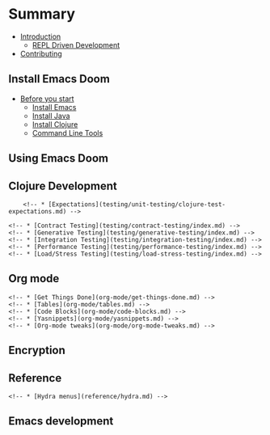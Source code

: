 # Summary

* [Introduction](introduction.md)
    * [REPL Driven Development](introduction/repl-driven-development.md)
    <!-- * [Why Emacs Doom](introduction/why-emacs-doom.md) -->
    <!-- * [Spacemacs or Doom](introduction/spacemacs-or-doom.md) -->
    <!-- * [Cheatsheet](introduction/spacemacs-mini-cheatsheet.md) -->
* [Contributing](contributing.md)

## Install Emacs Doom

* [Before you start](before-you-start/index.md)
    * [Install Emacs](before-you-start/install-emacs.md)
    * [Install Java](before-you-start/install-java.md)
    * [Install Clojure](before-you-start/install-clojure.md)
    * [Command Line Tools](before-you-start/recommended-command-line-tools.md)
<!-- * [Install](install/index.md) -->
<!--     * [Additional Configuration](install/additional-configuration.md) -->
<!--         * [Add Clojure layer](install/clojure-layer.md) -->
<!--         * [Enhance Clojure experience](install/enhance-clojure-experience.md) -->
<!--             * [Smartparens](install/smartparens.md) -->
<!--             * [Evil Structural editing](install/evil-structural-editing.md) -->
<!--             * [Clojure Fancify Symbols](install/fancify-symbols.md) -->
<!--             * [clj-kondo via LSP](install/clj-kondo-via-lsp.md) -->
<!--         * [Font size and Zooming](install/change-font.md) -->
<!--         * [Open Maximised / Full Screen](install/maximised-full-screen.md) -->
<!--         * [Themes](install/themes.md) -->
<!--         * [Line Numbers](install/line-numbers.md) -->
<!--         * [Emacs Eshell](install/eshell.md) -->
<!-- * [Starting Emacs instantly](install/emacsclient-server.md) -->
<!--     * [Git commit messages](install/emacsclient-git-commit-messages.md) -->
<!-- * [Update Spacemacs](install/update.md) -->
<!--     * [Switch to develop](install/switch-to-develop.md) -->
<!-- * [Troubleshooting](install/troubleshooting.md) -->

## Using Emacs Doom

<!-- * [Basics](basics/index.md) -->
<!--     * [Frames Windows Buffers](basics/emacs-basics.md) -->
<!--     * [Working with Projects](basics/working-with-projects/index.md) -->
<!--         * [Open and Create Files](basics/working-with-projects/open-and-create-files.md) -->
<!--         * [Managing Buffers](basics/working-with-projects/managing-buffers.md) -->
<!--             * [Tidying up Buffers](basics/working-with-projects/tidying-up-buffers.md) -->
<!--         * [Searching Projects](basics/working-with-projects/searching-projects.md) -->
<!--         * [Projectile](basics/working-with-projects/projectile.md) -->
<!--         * [Managing Windows](basics/working-with-projects/managing-windows.md) -->
<!--         * [Layouts](basics/working-with-projects/layouts.md) -->
<!--         * [Treemacs](basics/working-with-projects/treemacs.md) -->
<!--         * [Ranger](basics/working-with-projects/ranger.md) -->
<!--     * [Visual Select](basics/visual-select.md) -->
<!--     * [Spell Checking](basics/spell-checking.md) -->
<!-- * [Vim Basics](basics/vim-basics.md) -->
<!--     * [Evil States](basics/evil-states.md) -->
<!--     * [Speaking Evil](basics/vim-style/speaking-evil.md) -->
<!--     * [Vim Quick Reference](basics/vim-style/vim-quick-reference.md) -->
<!--     * [Vim Tips for developers](basics/vim-style/vim-tips-for-developers.md) -->
<!--     * [Keybinding reference](basics/vim-style/keybindng-reference.md) -->
<!-- * [Evil tools](basics/evil-tools/index.md) -->
<!--     * [Narrowing](basics/evil-tools/narrowing.md) -->
<!--     * [helm-swoop](basics/evil-tools/helm-swoop.md) -->
<!--     * [iedit](basics/evil-tools/iedit.md) -->
<!--         * [iedit in action](basics/evil-tools/iedit-in-action.md) -->
<!--         * [iedit a function](basics/evil-tools/iedit-a-function.md) -->
<!--         * [iedit find replace](basics/evil-tools/iedit-find-replace.md) -->
<!--         * [iedit replace multiple words](basics/evil-tools/iedit-replace-multiple-words.md) -->
<!--     * [Replace text across projects](basics/evil-tools/replacing-text-across-projects.md) -->
<!-- * [Multiple Cursors](basics/evil-tools/multiple-cursors.md) -->
<!-- * [Evil g menu](basics/evil-g-menu.md) -->
<!-- * [Evil z menu](basics/evil-z-menu.md) -->

## Clojure Development

<!-- * [Clojure Projects](clojure-projects/index.md) -->
<!--     * [Adding Files](clojure-projects/adding-files.md) -->
<!--     * [Rename - Delete Files](clojure-projects/rename-delete-files.md) -->
<!--     * [Project configuration](clojure-projects/project-configuration.md) -->
<!--     * [Monorepo / Nested projects](clojure-projects/monorepo-nested-projects.md) -->
<!-- * [The REPL](clojure-repl/index.md) -->
<!--     * [Start a REPL](clojure-repl/start-repl.md) -->
<!--     * [Clear REPL buffer](clojure-repl/clear-repl-buffer.md) -->
<!--     * [Refresh/Restart REPL](clojure-repl/refresh-restart-repl.md) -->
<!--     * [Component Lifecycle Services](clojure-repl/component-lifecycle.md) -->
<!-- * [Evaluating Clojure](evaluating-clojure/index.md) -->
<!--     * [Evaluate Expressions](evaluating-clojure/expressions.md) -->
<!--     * [Un-define names](evaluating-clojure/undefine.md) -->
<!--     * [Macro-expand](evaluating-clojure/macro-expand.md) -->
<!--     * [Enlighten](evaluating-clojure/enlighten.md) -->
<!--     * [Inspect](evaluating-clojure/inspect.md) -->
<!--     * [REPL buffer](evaluating-clojure/evaluate-in-repl-buffer.md) -->
<!-- * [Testing](testing/index.md) -->
<!--     * [Unit Testing](testing/unit-testing/index.md) -->
<!--         * [CIDER test & deps.edn](testing/unit-testing/cider-test-deps-edn-projects.md) -->
<!--         * [Writing Unit Tests](testing/unit-testing/writing-unit-tests.md) -->
<!--         * [Running Tests](testing/unit-testing/running-tests.md) -->
<!--         * [Test report - re-run tests](testing/unit-testing/re-run-tests-from-test-report-buffer.md) -->
<!--         * [Refactor Tests](testing/unit-testing/refactor-unit-tests.md) -->
<!--         * [Configure Test Runner](testing/unit-testing/configure-cider-test-runner.md) -->
        <!-- * [Expectations](testing/unit-testing/clojure-test-expectations.md) -->

    <!-- * [Contract Testing](testing/contract-testing/index.md) -->
    <!-- * [Generative Testing](testing/generative-testing/index.md) -->
    <!-- * [Integration Testing](testing/integration-testing/index.md) -->
    <!-- * [Performance Testing](testing/performance-testing/index.md) -->
    <!-- * [Load/Stress Testing](testing/load-stress-testing/index.md) -->
<!-- * [Navigating code](navigating-code/index.md) -->
<!--     * [Expressions](navigating-code/expressions.md) -->
<!--     * [Markers](navigating-code/markers.md) -->
<!--     * [Namespaces](navigating-code/namespaces.md) -->
<!--     * [Names - Symbols](navigating-code/names-symbols.md) -->
<!--     * [Function Definitions](navigating-code/function-definitions.md) -->
<!--     * [Find Usages](navigating-code/find-usages.md) -->
<!--     * [Java Definitions](navigating-code/java-definitions.md) -->
<!--         * [Java Definitions](navigating-code/local-java-sources.md) -->
<!--     * [Expressions](navigating-code/expressions.md) -->
<!--     * [Code Folding](navigating-code/code-folding.md) -->
<!--         * [Folding methods](navigating-code/code-folding-methods.md) -->
<!-- * [Structural Editing](structural-editing/index.md) -->
<!--     * [cleverparens](structural-editing/cleverparens.md) -->
<!--     * [Smartparens](structural-editing/smartparens.md) -->
<!--         <\!-- * [Smartparens cheatsheet](structural-editing/smartparens-cheatsheet.md) -\-> -->
<!--     * [Lisp State](structural-editing/lisp-state.md) -->
<!--         * [Wrap Unwrap](structural-editing/lisp-state-wrap-unwrap.md) -->
<!--         * [Slurp Barf](structural-editing/lisp-state-slurp-barf.md) -->
<!--         * [Deleting](structural-editing/lisp-state-deleting.md) -->
<!--         * [Raising](structural-editing/lisp-state-raising.md) -->
<!--         * [Repeating Commands](structural-editing/repeating-commands.md) -->
<!--         <\!-- * [Splicing](structural-editing/lisp-state-splicing.md) -\-> -->
<!-- * [Snippets](snippets/index.md) -->
<!--     * [Clojure Snippets](snippets/clojure-snippets.md) -->
<!--     * [Add your own Snippets](snippets/add-your-own-snippets.md) -->
<!-- * [Refactor code](refactor/index.md) -->
<!--     * [Similar function call name](refactor/similar-function-call-name.md) -->
<!--     * [Within a function](refactor/within-a-function.md) -->
<!--     * [Within a namespace](refactor/within-a-namespace.md) -->
<!--     * [ns namespace definitions](refactor/namespace-definitions.md) -->
<!--     * [Within a project](refactor/within-a-project.md) -->
<!--     * [Clojure mode](refactor/clojure-mode/index.md) -->
<!--     * [clj-refactor](refactor/clj-refactor/index.md) -->
<!--         * [Managing Library Dependencies](refactor/clj-refactor/managing-library-dependencies.md) -->
<!--         * [Managing Namespaces](refactor/clj-refactor/managing-namespaces.md) -->
<!--         <\!-- * [Forms](refactor/clj-refactor/forms.md) -\-> -->
<!--         * [Collections](refactor/clj-refactor/collections.md) -->
<!--         * [Extracting](refactor/clj-refactor/extracting.md) -->
<!--         * [Formatting Code](refactor/clj-refactor/formatting-code.md) -->
<!-- * [Debug Clojure](debug-clojure/index.md) -->
<!--     * [Inspect values](debug-clojure/inspect-values.md) -->
<!--     * [Cider debug](debug-clojure/cider-debug.md) -->
<!--     * [Sayid debug & profile](debug-clojure/sayid-debug.md) -->
<!-- * [Improving Code](improving-code/index.md) -->
<!--     * [Formatting](improving-code/formatting/index.md) -->
<!--         * [Automatic Indenting](improving-code/formatting/automatic-indenting.md) -->
<!--         * [Aligning forms](improving-code/formatting/aligning-forms-expressions.md) -->
<!--     * [Live Linting](improving-code/live-linting.md) -->
<!--     * [Batch linting](improving-code/batch-linting.md) -->
<!--     * [Idiomatic code checking](improving-code/idiomatic-code-checking.md) -->
<!-- * [Documentation](documentation/index.md) -->
<!--     * [Cider doc](documentation/cider-doc.md) -->
<!--     * [Related functions](documentation/apropos.md) -->
<!--     * [Javadoc](documentation/javadoc.md) -->
<!--     * [Comments](documentation/comments.md) -->
<!--     * [Markdown documentation](markdown-mode/index.md) -->

<!-- ## Source Control -->

<!-- * [Source Control Overview](source-control/index.md) -->
<!--     * [Add Layers](source-control/add-layers.md) -->
<!--     * [Git Configuration](source-control/git-configuration.md) -->
<!--     * [GitHub Configuration](source-control/github-configuration.md) -->
<!--     * [Forge Configuration](source-control/forge-configuration.md) -->
<!--         * [Forge Configuration](source-control/forge-self-hosted-configuration.md) -->
<!-- * [MaGit Git Client](source-control/magit/index.md) -->
<!--     * [Create local repository](source-control/magit/create-local-repository.md) -->
<!--     * [List local repositories](source-control/magit/list-local-repositories.md) -->
<!--     * [Git Status](source-control/magit/status.md) -->
<!--         * [MaGit Status Fullscreen](source-control/magit/status-fullscreen.md) -->
<!--     * [Branching](source-control/magit/branching.md) -->
<!--     * [Staging changes](source-control/magit/staging-changes.md) -->
<!--     * [Commit changes](source-control/magit/commit-changes.md) -->
<!--         * [Create commit](source-control/magit/commit-create.md) -->
<!--         * [Amend commit](source-control/magit/commit-amend.md) -->
<!--         * [Extend commit](source-control/magit/commit-extend.md) -->
<!--         * [Rewrite commit](source-control/magit/commit-rewrite.md) -->
<!--         * [Tag commit](source-control/magit/tag-commit.md) -->
<!--     * [Stash changes](source-control/magit/stashing.md) -->
<!--     * [Remote repositories](source-control/magit/remote-repositories/index.md) -->
<!--         * [Clone and Fork](source-control/magit/remote-repositories/clone-fork.md) -->
<!--         * [Pull Changes](source-control/magit/remote-repositories/pull-changes.md) -->
<!--         * [Push Changes](source-control/magit/remote-repositories/push-changes.md) -->
<!--         * [Try Pull Requests](source-control/magit/remote-repositories/try-pull-requests.md) -->
<!--         * [Configure default upstream](source-control/magit/remote-repositories/configure-default-upstream.md) -->
<!--         * [Configure default push](source-control/magit/remote-repositories/configure-default-push.md) -->
<!--     * [Issues, PRs, Forks](source-control/magit/forge.md) -->
<!--     * [Changing History](source-control/magit/changing-history.md) -->
<!--         * [Squash commits](source-control/magit/commit-squash.md) -->
<!--         * [Interactve Rebasing](source-control/magit/interactive-rebasing.md) -->
<!--         * [Reset Commits](source-control/magit/reset-commit-history.md) -->
<!--     * [Git blame](source-control/magit/blame.md) -->
<!--     * [Timemachine](source-control/magit/timemachine.md) -->
<!--     * [Highlight Changes in file](source-control/magit/version-highlighting.md) -->
<!--     * [Clean up Magit sessions](source-control/magit/clean-up-magit-sessions.md) -->
<!-- * [GitHub](source-control/github/index.md) -->
<!--     * [Gists](source-control/github/gists.md) -->
<!-- * [GitLab](source-control/gitlab/index.md) -->



<!-- ## ClojureScript features -->

<!-- * [Clojurescript Overview](clojurescript/index.md) -->
<!--     * [Why Clojurescript](clojurescript/why-clojurescript.md) -->
<!--     * [Build Process](clojurescript/build-process.md) -->
<!-- * [Figwheel-main](figwheel/index.md) -->
<!--     * [ClojureScript REPL](figwheel/clojurescript-repl.md) -->
<!--     * [Live Code Reload](figwheel/live-code-reload.md) -->
<!--     * [Live CSS Reload](figwheel/live-css-reload.md) -->
<!--     * [Error Reporting](figwheel/error-reporting.md) -->
<!--     * [Multiple Environments (repl)](figwheel/multiple-environments.md) -->
<!--     * [Static Content](figwheel/static-content.md) -->
<!--     * [Heads up display](figwheel/heads-up-display.md) -->
<!--     * [Broadcasting](figwheel/braodcasting.md) -->
<!--     * [Other Options](figwheel/other-options.md) -->
<!-- * [Using Figwheel-main](using-figwheel/index.md) -->
<!--     * [Template](using-figwheel/figwheel-main-template.md) -->
<!--     * [Chestnut Template](using-figwheel/chestnut-template.md) -->
<!--     * [Starting Figwheel (Terminal)](using-figwheel/starting-chestnut-terminal.md) -->
<!--     * [Starting Figwheel (Emacs)](using-figwheel/starting-chestnut-emacs.md) -->
<!-- * [Additional Features](clojurescript/additional-features.md) -->
<!--     * [CSS Rainbow Colors](clojurescript/css-rainbow-colors.md) -->

<!-- TODO: shadow-cljs section -->

## Org mode

<!-- * [Org-mode](org-mode/index.md) -->
<!--     * [Headings](org-mode/headings.md) -->
<!--     * [Linking](org-mode/linking.md) -->
<!--     * [TODO States](org-mode/todo-states.md) -->
    <!-- * [Get Things Done](org-mode/get-things-done.md) -->
    <!-- * [Tables](org-mode/tables.md) -->
    <!-- * [Code Blocks](org-mode/code-blocks.md) -->
    <!-- * [Yasnippets](org-mode/yasnippets.md) -->
    <!-- * [Org-mode tweaks](org-mode/org-mode-tweaks.md) -->
<!-- * [Org-journal](org-mode/org-journal.md) -->
<!-- * [Literate Programming](org-mode/literate-programming/index.md) -->

## Encryption

<!-- * [Encryption](encryption/index.md) -->
<!--     * [Create gpg key](encryption/create-gpg-key.md) -->


## Reference
<!-- * [Reference](reference/index.md) -->
<!--     * [Vim - Getting Comfortable](reference/vim/getting-comfortable.md) -->
<!--     * [Keybindings](reference/keybindings/index.md) -->
<!--         * [Spacemacs Keybindings](reference/keybindings/spacemacs-keybindings.md) -->
<!--         * [Vim Keybindings](reference/keybindings/vim-keybindings.md) -->
<!--         * [Emacs Keybindings](reference/keybindings/emacs-keybindings.md) -->
<!--         * [Custom Keybindings](reference/keybindings/custom-keybindings.md) -->
<!--     * [Projectile](reference/projectile.md) -->
<!--     * [CIDER](reference/cider/index.md) -->
<!--         * [Config Variables](reference/cider/configuration-variables.md) -->
<!--     * [Clojure](reference/clojure/index.md) -->
<!--         * [Strings](reference/clojure/strings.md) -->
<!--         * [Maths](reference/clojure/maths.md) -->
<!--         * [Data Structures](reference/clojure/data-structures.md) -->
<!--         * [Functions](reference/clojure/functions.md) -->
<!--         * [Control flow](reference/clojure/control-flow.md) -->
<!--         * [Local Assignment](reference/clojure/local-assignement.md) -->
<!-- * [Alternative tooling](alternative-tooling/index.md) -->
<!--     * [NeoTree](alternative-tooling/neotree.md) -->
<!--     * [Silver Searcher - ag](alternative-tooling/silversearcher-ag.md) -->
<!--     * [Parinfer](alternative-tooling/parinfer.md) -->
<!--     * [Paredit](alternative-tooling/paredit.md) -->
<!--     <\!-- * [Paredit keybindings](alternative-tooling/paredit-keybindings.md) -\-> -->
<!--         * [Paredit: Killing code softly](structural-editing/emacs-killing-code-softly.md) -->
<!--     * [Joker](alternative-tooling/joker.md) -->
<!--     * [Leiningen](alternative-tooling/leiningen.md) -->
<!--     * [External Clojure REPL](external-repl/index.md) -->
<!--         * [Connect to existing REPL](external-repl/connect-to-running-repl.md) -->
<!--         * [Switching to REPL](external-repl/switching-to-repl.md) -->
<!--         * [Show REPL Buffer on connect](external-repl/show-repl-on-connect.md) -->
<!--         * [REPL Command Menu](external-repl/repl-command-menu.md) -->
<!--         * [REPL History](external-repl/repl-history.md) -->
<!-- * [MacOSX configuration](os-specific-config/macosx.md) -->

    <!-- * [Hydra menus](reference/hydra.md) -->

<!-- * [Misc](misc/index.md) -->
<!--     * [Artist mode](misc/artist-mode.md) -->
<!--     * [Unicode Characters](misc/unicode-characters.md) -->
<!--     * [Writing Emacs Lisp](writing-emacs-lisp/index.md) -->
<!-- * [Contributors](contributors.md) -->
<!-- * [About this workshop](introduction/about-this-workshop.md) -->
<!--     * [Workshop conventions](introduction/workshop-conventions.md) -->
<!--     * [Sample Configuration](introduction/sample-configuration.md) -->
<!--     * [Additional resources](introduction/additional-resources.md) -->
<!-- * [Work in progress - messy](work-in-progress.md) -->
<!--     * [Emacs Quick Reference](basics/emacs-quick-reference.md) -->
<!--     * [Paredit](structural-editing/classic-emacs.md) -->
<!--         * [Paredit keybindings](structural-editing/paredit-keybindings.md) -->
<!--         * [Using Paredit](structural-editing/paredit.md) -->
<!-- * [Work in progress - messy](work-in-progress.md) -->
<!--     * [Emacs Quick Reference](basics/emacs-quick-reference.MD) -->

## Emacs development
<!-- * [Learning eLisp](emacs-lisp/index.md) -->
